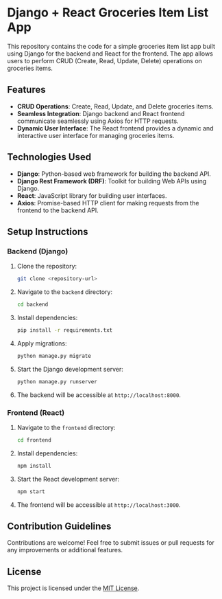 # Django + React Groceries Item List App

This repository contains the code for a simple groceries item list app built using Django for the backend and React for the frontend. The app allows users to perform CRUD (Create, Read, Update, Delete) operations on groceries items.

## Features

- **CRUD Operations**: Create, Read, Update, and Delete groceries items.
- **Seamless Integration**: Django backend and React frontend communicate seamlessly using Axios for HTTP requests.
- **Dynamic User Interface**: The React frontend provides a dynamic and interactive user interface for managing groceries items.

## Technologies Used

- **Django**: Python-based web framework for building the backend API.
- **Django Rest Framework (DRF)**: Toolkit for building Web APIs using Django.
- **React**: JavaScript library for building user interfaces.
- **Axios**: Promise-based HTTP client for making requests from the frontend to the backend API.

## Setup Instructions

### Backend (Django)

1. Clone the repository:

   ```bash
   git clone <repository-url>
   ```

2. Navigate to the `backend` directory:

   ```bash
   cd backend
   ```

3. Install dependencies:

   ```bash
   pip install -r requirements.txt
   ```

4. Apply migrations:

   ```bash
   python manage.py migrate
   ```

5. Start the Django development server:

   ```bash
   python manage.py runserver
   ```

6. The backend will be accessible at `http://localhost:8000`.

### Frontend (React)

1. Navigate to the `frontend` directory:

   ```bash
   cd frontend
   ```

2. Install dependencies:

   ```bash
   npm install
   ```

3. Start the React development server:

   ```bash
   npm start
   ```

4. The frontend will be accessible at `http://localhost:3000`.

## Contribution Guidelines

Contributions are welcome! Feel free to submit issues or pull requests for any improvements or additional features.

## License

This project is licensed under the [MIT License](LICENSE).
